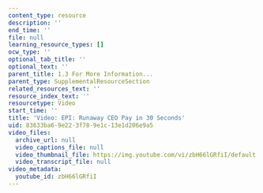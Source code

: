 ```yaml
---
content_type: resource
description: ''
end_time: ''
file: null
learning_resource_types: []
ocw_type: ''
optional_tab_title: ''
optional_text: ''
parent_title: 1.3 For More Information...
parent_type: SupplementalResourceSection
related_resources_text: ''
resource_index_text: ''
resourcetype: Video
start_time: ''
title: 'Video: EPI: Runaway CEO Pay in 30 Seconds'
uid: 83633ba6-9e22-3f78-9e1c-13e1d206e9a5
video_files:
  archive_url: null
  video_captions_file: null
  video_thumbnail_file: https://img.youtube.com/vi/zbH66lGRfiI/default.jpg
  video_transcript_file: null
video_metadata:
  youtube_id: zbH66lGRfiI
---
```

